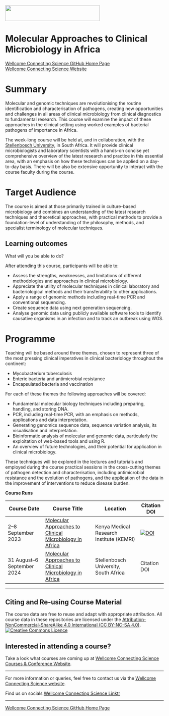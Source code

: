 <img src="https://coursesandconferences.wellcomeconnectingscience.org/wp-content/themes/wcc_courses_and_conferences/dist/assets/svg/logo.svg" width="300" height="50"> 

# Molecular Approaches to Clinical Microbiology in Africa

[Wellcome Connecting Science GitHub Home Page](https://github.com/WCSCourses) <br /> 
[Wellcome Connecting Science Website](https://coursesandconferences.wellcomeconnectingscience.org/)

# Summary

Molecular and genomic techniques are revolutionising the routine identification and characterisation of pathogens, creating new opportunities and challenges in all areas of clinical microbiology from clinical diagnostics to fundamental research. This course will examine the impact of these approaches in the clinical setting using worked examples of bacterial pathogens of importance in Africa.

The week-long course will be held at, and in collaboration, with the [Stellenbosch University](http://www.sun.ac.za/english), in South Africa. It will provide clinical microbiologists and laboratory scientists with a hands-on concise yet comprehensive overview of the latest research and practice in this essential area, with an emphasis on how these techniques can be applied on a day-to-day basis. There will be also be extensive opportunity to interact with the course faculty during the course.

# Target Audience

The course is aimed at those primarily trained in culture-based microbiology and combines an understanding of the latest research techniques and theoretical approaches, with practical methods to provide a foundation-level of understanding of the philosophy, methods, and specialist terminology of molecular techniques. 

## Learning outcomes

What will you be able to do?

After attending this course, participants will be able to:

- Assess the strengths, weaknesses, and limitations of different methodologies and approaches in clinical microbiology.
- Appreciate the utility of molecular techniques in clinical laboratory and bacteriological methods and their transferability to other applications.
- Apply a range of genomic methods including real-time PCR and conventional sequencing.
- Create sequence data using next generation sequencing.
- Analyse genomic data using publicly available software tools to identify causative organisms in an infection and to track an outbreak using WGS.

# Programme

Teaching will be based around three themes, chosen to represent three of the most pressing clinical imperatives in clinical bacteriology throughout the continent:

- Mycobacterium tuberculosis
- Enteric bacteria and antimicrobial resistance
- Encapsulated bacteria and vaccination

For each of these themes the following approaches will be covered:

- Fundamental molecular biology techniques including preparing, handling, and storing DNA.
- PCR, including real-time PCR, with an emphasis on methods, applications and data interpretation.
- Generating genomics sequence data, sequence variation analysis, its visualisation and interpretation.
- Bioinformatic analysis of molecular and genomic data, particularly the exploitation of web-based tools and using R.
- An overview of future technologies, and their potential for application in clinical microbiology.

These techniques will be explored in the lectures and tutorials and employed during the course practical sessions in the cross-cutting themes of pathogen detection and characterisation, including antimicrobial resistance and the evolution of pathogens, and the application of the data in the improvement of interventions to reduce disease burden.

**Course Runs**      

| Course Date | Course Title | Location |Citation DOI |
|-------------|--------------|----------|-------------|
| 2–8 September 2023 | [Molecular Approaches to Clinical Microbiology in Africa](https://coursesandconferences.wellcomeconnectingscience.org/event/molecular-approaches-to-clinical-microbiology-in-africa-20230902/) | Kenya Medical Research Institute (KEMRI) |[![DOI](https://zenodo.org/badge/835262712.svg)](https://zenodo.org/doi/10.5281/zenodo.13132761)|
| 31 August–6 September 2024| [Molecular Approaches to Clinical Microbiology in Africa](https://coursesandconferences.wellcomeconnectingscience.org/event/molecular-genomic-approaches-to-clinical-microbiology-in-africa-20240831/) |Stellenbosch University, South Africa|Citation DOI |

******

## Citing and Re-using Course Material

The course data are free to reuse and adapt with appropriate attribution. All course data in these repositories are licensed under the <a rel="license" href="https://creativecommons.org/licenses/by-nc-sa/4.0/">Attribution-NonCommercial-ShareAlike 4.0 International (CC BY-NC-SA 4.0)</a>. <a rel="license" href="http://creativecommons.org/licenses/by/4.0/"><img alt="Creative Commons Licence" style="border-width:0" src="https://i.creativecommons.org/l/by-nc-sa/4.0/88x31.png" /></a><br /> 

## Interested in attending a course?

Take a look what courses are coming up at [Wellcome Connecting Science Courses & Conference Website](https://coursesandconferences.wellcomeconnectingscience.org/our-events/).

---

For more information or queries, feel free to contact us via the [Wellcome Connecting Science website](https://coursesandconferences.wellcomeconnectingscience.org).<br /> 


Find us on socials [Wellcome Connecting Science Linktr](https://linktr.ee/eventswcs)

---

[Wellcome Connecting Science GitHub Home Page](https://github.com/WCSCourses) <br /> 
